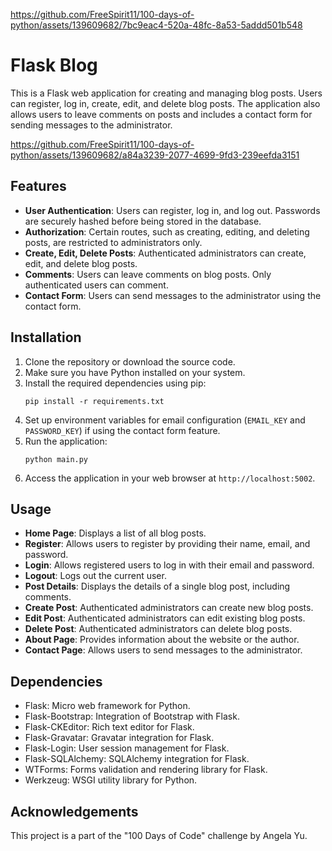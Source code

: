 
https://github.com/FreeSpirit11/100-days-of-python/assets/139609682/7bc9eac4-520a-48fc-8a53-5addd501b548
# Flask Blog

This is a Flask web application for creating and managing blog posts. Users can register, log in, create, edit, and delete blog posts. The application also allows users to leave comments on posts and includes a contact form for sending messages to the administrator.

https://github.com/FreeSpirit11/100-days-of-python/assets/139609682/a84a3239-2077-4699-9fd3-239eefda3151


## Features

- **User Authentication**: Users can register, log in, and log out. Passwords are securely hashed before being stored in the database.
- **Authorization**: Certain routes, such as creating, editing, and deleting posts, are restricted to administrators only.
- **Create, Edit, Delete Posts**: Authenticated administrators can create, edit, and delete blog posts.
- **Comments**: Users can leave comments on blog posts. Only authenticated users can comment.
- **Contact Form**: Users can send messages to the administrator using the contact form.

## Installation

1. Clone the repository or download the source code.
2. Make sure you have Python installed on your system.
3. Install the required dependencies using pip:
   ```
   pip install -r requirements.txt
   ```
4. Set up environment variables for email configuration (`EMAIL_KEY` and `PASSWORD_KEY`) if using the contact form feature.
5. Run the application:
   ```
   python main.py
   ```
6. Access the application in your web browser at `http://localhost:5002`.

## Usage

- **Home Page**: Displays a list of all blog posts.
- **Register**: Allows users to register by providing their name, email, and password.
- **Login**: Allows registered users to log in with their email and password.
- **Logout**: Logs out the current user.
- **Post Details**: Displays the details of a single blog post, including comments.
- **Create Post**: Authenticated administrators can create new blog posts.
- **Edit Post**: Authenticated administrators can edit existing blog posts.
- **Delete Post**: Authenticated administrators can delete blog posts.
- **About Page**: Provides information about the website or the author.
- **Contact Page**: Allows users to send messages to the administrator.

## Dependencies

- Flask: Micro web framework for Python.
- Flask-Bootstrap: Integration of Bootstrap with Flask.
- Flask-CKEditor: Rich text editor for Flask.
- Flask-Gravatar: Gravatar integration for Flask.
- Flask-Login: User session management for Flask.
- Flask-SQLAlchemy: SQLAlchemy integration for Flask.
- WTForms: Forms validation and rendering library for Flask.
- Werkzeug: WSGI utility library for Python.

## Acknowledgements

This project is a part of the "100 Days of Code" challenge by Angela Yu.
